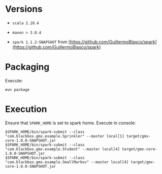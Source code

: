 # Versions

* `scala 2.10.4`

* `maven > 3.0.4`

* `spark 1.1.2-SNAPSHOT` from [https://github.com/GuillermoBlasco/spark](https://github.com/GuillermoBlasco/spark)

# Packaging

Execute:

    mvn package
    
# Execution

Ensure that `SPARK_HOME` is set to spark home. Execute in console:

    $SPARK_HOME/bin/spark-submit --class "com.blackbox.gmx.example.Sprinkler" --master local[1] target/gmx-core-1.0.0-SNAPSHOT.jar
    $SPARK_HOME/bin/spark-submit --class "com.blackbox.gmx.example.Student" --master local[4] target/gmx-core-1.0.0-SNAPSHOT.jar
    $SPARK_HOME/bin/spark-submit --class "com.blackbox.gmx.example.SmallMarkov" --master local[4] target/gmx-core-1.0.0-SNAPSHOT.jar